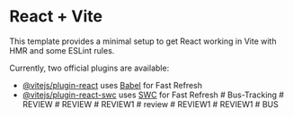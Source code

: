 # React + Vite

This template provides a minimal setup to get React working in Vite with HMR and some ESLint rules.

Currently, two official plugins are available:

- [@vitejs/plugin-react](https://github.com/vitejs/vite-plugin-react/blob/main/packages/plugin-react/README.md) uses [Babel](https://babeljs.io/) for Fast Refresh
- [@vitejs/plugin-react-swc](https://github.com/vitejs/vite-plugin-react-swc) uses [SWC](https://swc.rs/) for Fast Refresh
#   B u s - T r a c k i n g  
 #   R E V I E W  
 #   R E V I E W  
 #   R E V I E W 1  
 #   r e v i e w  
 #   R E V I E W 1  
 #   R E V I E W 1  
 #   B U S  
 